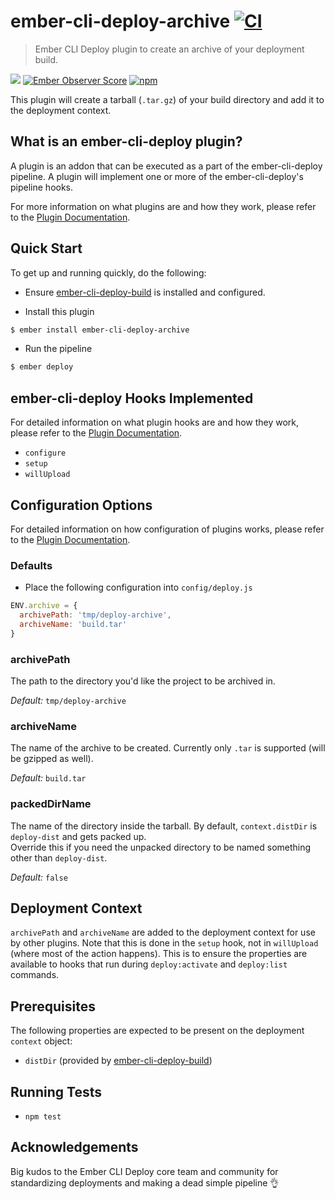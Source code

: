 # ember-cli-deploy-archive [![CI](https://github.com/elidupuis/ember-cli-deploy-archive/actions/workflows/ci.yaml/badge.svg)](https://github.com/elidupuis/ember-cli-deploy-archive/actions/workflows/ci.yaml)

> Ember CLI Deploy plugin to create an archive of your deployment build.

[![](https://ember-cli-deploy.github.io/ember-cli-deploy-version-badges/plugins/ember-cli-deploy-archive.svg)](http://ember-cli-deploy.github.io/ember-cli-deploy-version-badges/) [![Ember Observer Score](http://emberobserver.com/badges/ember-cli-deploy-archive.svg)](http://emberobserver.com/addons/ember-cli-deploy-archive) [![npm](https://img.shields.io/npm/v/ember-cli-deploy-archive.svg)](https://www.npmjs.com/package/ember-cli-deploy-archive)

This plugin will create a tarball (`.tar.gz`) of your build directory and add it to the deployment context.

## What is an ember-cli-deploy plugin?

A plugin is an addon that can be executed as a part of the ember-cli-deploy pipeline. A plugin will implement one or more of the ember-cli-deploy's pipeline hooks.

For more information on what plugins are and how they work, please refer to the [Plugin Documentation][1].

## Quick Start
To get up and running quickly, do the following:

- Ensure [ember-cli-deploy-build][2] is installed and configured.

- Install this plugin

```bash
$ ember install ember-cli-deploy-archive
```

- Run the pipeline

```bash
$ ember deploy
```

## ember-cli-deploy Hooks Implemented

For detailed information on what plugin hooks are and how they work, please refer to the [Plugin Documentation][1].

- `configure`
- `setup`
- `willUpload`

## Configuration Options

For detailed information on how configuration of plugins works, please refer to the [Plugin Documentation][1].

### Defaults

- Place the following configuration into `config/deploy.js`

```javascript
ENV.archive = {
  archivePath: 'tmp/deploy-archive',
  archiveName: 'build.tar'
}
```

### archivePath

The path to the directory you'd like the project to be archived in.

*Default:* `tmp/deploy-archive`

### archiveName

The name of the archive to be created. Currently only `.tar` is supported (will be gzipped as well).

*Default:* `build.tar`

### packedDirName

The name of the directory inside the tarball. By default, `context.distDir` is `deploy-dist` and gets packed up.  
Override this if you need the unpacked directory to be named something other than `deploy-dist`.

*Default:* `false`

## Deployment Context

`archivePath` and `archiveName` are added to the deployment context for use by other plugins. 
Note that this is done in the `setup` hook, not in `willUpload` (where most of the action happens).
This is to ensure the properties are available to hooks that run during `deploy:activate` and `deploy:list` commands.

## Prerequisites

The following properties are expected to be present on the deployment `context` object:

- `distDir` (provided by [ember-cli-deploy-build][2])

## Running Tests

- `npm test`


## Acknowledgements

Big kudos to the Ember CLI Deploy core team and community for 
standardizing deployments and making a dead simple pipeline :ok_hand:

[1]: http://ember-cli.github.io/ember-cli-deploy/plugins "Plugin Documentation"
[2]: https://github.com/ember-cli-deploy/ember-cli-deploy-build "ember-cli-deploy-build"
